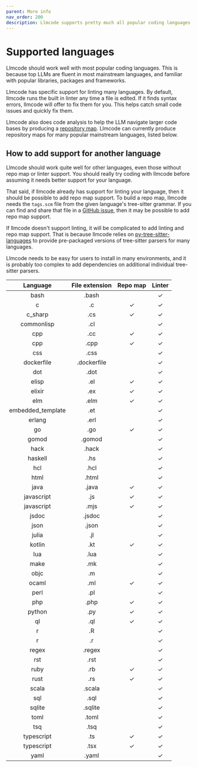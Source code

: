 ```yaml
---
parent: More info
nav_order: 200
description: Llmcode supports pretty much all popular coding languages.
---
```

# Supported languages

Llmcode should work well with most popular coding languages.
This is because top LLMs are fluent in most mainstream languages,
and familiar with popular libraries, packages and frameworks.

Llmcode has specific support for linting many languages.
By default, llmcode runs the built in linter any time a file is edited.
If it finds syntax errors, llmcode will offer to fix them for you.
This helps catch small code issues and quickly fix them.

Llmcode also does code analysis to help
the LLM navigate larger code bases by producing
a [repository map](https://llmcode.khulnasoft.com/docs/repomap.html).
Llmcode can currently produce repository maps for many popular
mainstream languages, listed below.


## How to add support for another language

Llmcode should work quite well for other languages, even those
without repo map or linter support.
You should really try coding with llmcode before
assuming it needs better support for your language.

That said, if llmcode already has support for linting your language,
then it should be possible to add repo map support.
To build a repo map, llmcode needs the `tags.scm` file
from the given language's tree-sitter grammar.
If you can find and share that file in a 
[GitHub issue](https://github.com/KhulnaSoft/llmcode/issues),
then it may be possible to add repo map support.

If llmcode doesn't support linting, it will be complicated to
add linting and repo map support.
That is because llmcode relies on 
[py-tree-sitter-languages](https://github.com/grantjenks/py-tree-sitter-languages)
to provide pre-packaged versions of tree-sitter
parsers for many languages.

Llmcode needs to be easy for users to install in many environments,
and it is probably too complex to add dependencies on
additional individual tree-sitter parsers.


<!--[[[cog
from llmcode.repomap import get_supported_languages_md
cog.out(get_supported_languages_md())
]]]-->

| Language | File extension | Repo map | Linter |
|:--------:|:--------------:|:--------:|:------:|
| bash                 | .bash                |          |   ✓    |
| c                    | .c                   |    ✓     |   ✓    |
| c_sharp              | .cs                  |    ✓     |   ✓    |
| commonlisp           | .cl                  |          |   ✓    |
| cpp                  | .cc                  |    ✓     |   ✓    |
| cpp                  | .cpp                 |    ✓     |   ✓    |
| css                  | .css                 |          |   ✓    |
| dockerfile           | .dockerfile          |          |   ✓    |
| dot                  | .dot                 |          |   ✓    |
| elisp                | .el                  |    ✓     |   ✓    |
| elixir               | .ex                  |    ✓     |   ✓    |
| elm                  | .elm                 |    ✓     |   ✓    |
| embedded_template    | .et                  |          |   ✓    |
| erlang               | .erl                 |          |   ✓    |
| go                   | .go                  |    ✓     |   ✓    |
| gomod                | .gomod               |          |   ✓    |
| hack                 | .hack                |          |   ✓    |
| haskell              | .hs                  |          |   ✓    |
| hcl                  | .hcl                 |          |   ✓    |
| html                 | .html                |          |   ✓    |
| java                 | .java                |    ✓     |   ✓    |
| javascript           | .js                  |    ✓     |   ✓    |
| javascript           | .mjs                 |    ✓     |   ✓    |
| jsdoc                | .jsdoc               |          |   ✓    |
| json                 | .json                |          |   ✓    |
| julia                | .jl                  |          |   ✓    |
| kotlin               | .kt                  |    ✓     |   ✓    |
| lua                  | .lua                 |          |   ✓    |
| make                 | .mk                  |          |   ✓    |
| objc                 | .m                   |          |   ✓    |
| ocaml                | .ml                  |    ✓     |   ✓    |
| perl                 | .pl                  |          |   ✓    |
| php                  | .php                 |    ✓     |   ✓    |
| python               | .py                  |    ✓     |   ✓    |
| ql                   | .ql                  |    ✓     |   ✓    |
| r                    | .R                   |          |   ✓    |
| r                    | .r                   |          |   ✓    |
| regex                | .regex               |          |   ✓    |
| rst                  | .rst                 |          |   ✓    |
| ruby                 | .rb                  |    ✓     |   ✓    |
| rust                 | .rs                  |    ✓     |   ✓    |
| scala                | .scala               |          |   ✓    |
| sql                  | .sql                 |          |   ✓    |
| sqlite               | .sqlite              |          |   ✓    |
| toml                 | .toml                |          |   ✓    |
| tsq                  | .tsq                 |          |   ✓    |
| typescript           | .ts                  |    ✓     |   ✓    |
| typescript           | .tsx                 |    ✓     |   ✓    |
| yaml                 | .yaml                |          |   ✓    |

<!--[[[end]]]-->


